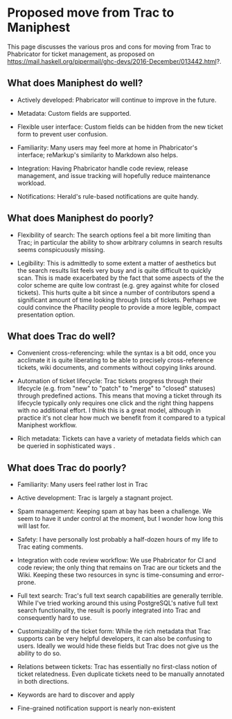 # Proposed move from Trac to Maniphest



This page discusses the various pros and cons for moving from Trac to Phabricator for ticket management, as proposed on https://mail.haskell.org/pipermail/ghc-devs/2016-December/013442.html?.


## What does Maniphest do well?


- Actively developed: Phabricator will continue to improve in the
  future.

- Metadata: Custom fields are supported.

- Flexible user interface: Custom fields can be hidden from the new
  ticket form to prevent user confusion.

- Familiarity: Many users may feel more at home in Phabricator's interface;
  reMarkup's similarity to Markdown also helps.

- Integration: Having Phabricator handle code review, release
  management, and issue tracking will hopefully reduce maintenance
  workload.

- Notifications: Herald's rule-based notifications are quite handy.

## What does Maniphest do poorly?


- Flexibility of search: The search options feel a bit more limiting
  than Trac; in particular the ability to show arbitrary columns in
  search results seems conspicuously missing.

- Legibility: This is admittedly to some extent a matter of aesthetics
  but the search results list feels very busy and is quite difficult to
  quickly scan. This is made exacerbated by the fact that some aspects
  of the the color scheme are quite low contrast (e.g. grey against
  white for closed tickets). This hurts quite a bit since a number of
  contributors spend a significant amount of time looking through lists
  of tickets. Perhaps we could convince the Phacility people to provide
  a more legible, compact presentation option.

## What does Trac do well?


- Convenient cross-referencing: while the syntax is a bit odd, once you
  acclimate it is quite liberating to be able to precisely
  cross-reference tickets, wiki documents, and comments without copying
  links around.

- Automation of ticket lifecycle: Trac tickets progress through their
  lifecycle (e.g. from "new" to "patch" to "merge" to "closed"
  statuses) through predefined actions. This means that moving a ticket
  through its lifecycle typically only requires one click and the right
  thing happens with no additional effort. I think this is a great model,
  although in practice it's not clear how much we benefit from it
  compared to a typical Maniphest workflow.

- Rich metadata: Tickets can have a variety of metadata fields
  which can be queried in sophisticated ways .

## What does Trac do poorly?


- Familiarity: Many users feel rather lost in Trac

- Active development: Trac is largely a stagnant project.

- Spam management: Keeping spam at bay has been a challenge. We seem to
  have it under control at the moment, but I wonder how long this will
  last for.

- Safety: I have personally lost probably a half-dozen hours of my life
  to Trac eating comments.

- Integration with code review workflow: We use Phabricator for CI and
  code review; the only thing that remains on Trac are our tickets and
  the Wiki. Keeping these two resources in sync is time-consuming and
  error-prone.

- Full text search: Trac's full text search capabilities are generally
  terrible. While I've tried working around this using PostgreSQL's
  native full text search functionality, the result is poorly
  integrated into Trac and consequently hard to use.

- Customizability of the ticket form: While the rich metadata that Trac
  supports can be very helpful developers, it can also be confusing to
  users. Ideally we would hide these fields but Trac does not give us
  the ability to do so.

- Relations between tickets: Trac has essentially no first-class notion
  of ticket relatedness. Even duplicate tickets need to be manually
  annotated in both directions.

- Keywords are hard to discover and apply

- Fine-grained notification support is nearly non-existent
